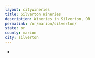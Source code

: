 ```yaml
---
layout: citywineries
title: Silverton Wineries
description: Wineries in Silverton, OR
permalink: /or/marion/silverton/
state: or
county: marion
city: silverton
---
```

-
